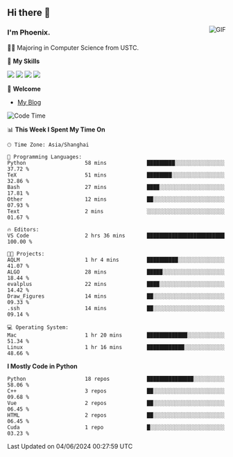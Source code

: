 ## Hi there 👋
<img align="right" alt="GIF" src="https://raw.githubusercontent.com/JoeyBling/JoeyBling/master/pic/pusheencode.gif" />

### I'm Phoenix.

👨‍🎓 Majoring in Computer Science from USTC.

🌟 **My Skills**

![](https://img.shields.io/badge/-Python-3e74a2?style=flat-square&logo=Python&logoColor=fff)
![](https://img.shields.io/badge/-C++-9f62a5?style=flat&logo=cplusplus&logoColor=white)
![](https://img.shields.io/badge/-Linux-185886?style=flat-square&logo=Linux&logoColor=fff)
![](https://img.shields.io/badge/-Rust-ff4136?style=flat-square&logo=Rust&logoColor=fff)

💬 **Welcome**

- [My Blog](https://ysy-phoenix.github.io/)

<!--START_SECTION:waka-->
![Code Time](http://img.shields.io/badge/Code%20Time-767%20hrs%2017%20mins-blue)

📊 **This Week I Spent My Time On** 

```text
🕑︎ Time Zone: Asia/Shanghai

💬 Programming Languages: 
Python                   58 mins             █████████░░░░░░░░░░░░░░░░   37.72 % 
TeX                      51 mins             ████████░░░░░░░░░░░░░░░░░   32.86 % 
Bash                     27 mins             ████░░░░░░░░░░░░░░░░░░░░░   17.81 % 
Other                    12 mins             ██░░░░░░░░░░░░░░░░░░░░░░░   07.93 % 
Text                     2 mins              ░░░░░░░░░░░░░░░░░░░░░░░░░   01.67 % 

🔥 Editors: 
VS Code                  2 hrs 36 mins       █████████████████████████   100.00 % 

🐱‍💻 Projects: 
AQLM                     1 hr 4 mins         ██████████░░░░░░░░░░░░░░░   41.07 % 
ALGO                     28 mins             █████░░░░░░░░░░░░░░░░░░░░   18.44 % 
evalplus                 22 mins             ████░░░░░░░░░░░░░░░░░░░░░   14.42 % 
Draw_Figures             14 mins             ██░░░░░░░░░░░░░░░░░░░░░░░   09.33 % 
.ssh                     14 mins             ██░░░░░░░░░░░░░░░░░░░░░░░   09.14 % 

💻 Operating System: 
Mac                      1 hr 20 mins        █████████████░░░░░░░░░░░░   51.34 % 
Linux                    1 hr 16 mins        ████████████░░░░░░░░░░░░░   48.66 % 
```

**I Mostly Code in Python** 

```text
Python                   18 repos            ███████████████░░░░░░░░░░   58.06 % 
C++                      3 repos             ██░░░░░░░░░░░░░░░░░░░░░░░   09.68 % 
Vue                      2 repos             ██░░░░░░░░░░░░░░░░░░░░░░░   06.45 % 
HTML                     2 repos             ██░░░░░░░░░░░░░░░░░░░░░░░   06.45 % 
Cuda                     1 repo              █░░░░░░░░░░░░░░░░░░░░░░░░   03.23 % 
```




 Last Updated on 04/06/2024 00:27:59 UTC
<!--END_SECTION:waka-->

<!--
**ysy-phoenix/ysy-phoenix** is a ✨ _special_ ✨ repository because its `README.md` (this file) appears on your GitHub profile.

Here are some ideas to get you started:

- 🔭 I’m currently working on ...
- 🌱 I’m currently learning ...
- 👯 I’m looking to collaborate on ...
- 🤔 I’m looking for help with ...
- 💬 Ask me about ...
- 📫 How to reach me: ...
- 😄 Pronouns: ...
- ⚡ Fun fact: ...
-->
